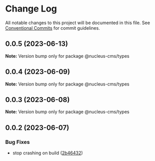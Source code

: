 # Change Log

All notable changes to this project will be documented in this file.
See [Conventional Commits](https://conventionalcommits.org) for commit guidelines.

## 0.0.5 (2023-06-13)

**Note:** Version bump only for package @nucleus-cms/types





## 0.0.4 (2023-06-09)

**Note:** Version bump only for package @nucleus-cms/types





## 0.0.3 (2023-06-08)

**Note:** Version bump only for package @nucleus-cms/types





## 0.0.2 (2023-06-07)


### Bug Fixes

* stop crashing on build ([2b46432](https://github.com/The-Code-Monkey/PaperCMS/commit/2b464322e69565d32a54ff4ea41fb08fd5347d85))
